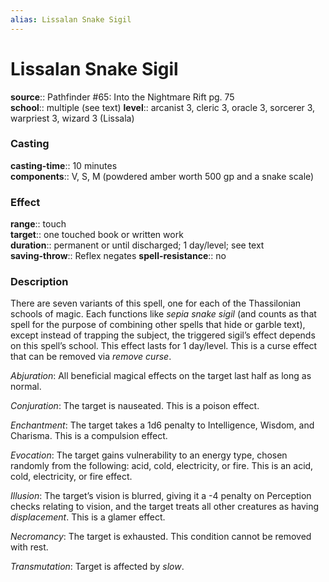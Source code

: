 ```yaml
---
alias: Lissalan Snake Sigil
---
```


# Lissalan Snake Sigil 

**source**:: Pathfinder \#65: Into the Nightmare Rift pg. 75  
**school**:: multiple (see text)
**level**:: arcanist 3, cleric 3, oracle 3, sorcerer 3, warpriest 3, wizard 3 (Lissala)

### Casting 

**casting-time**:: 10 minutes  
**components**:: V, S, M (powdered amber worth 500 gp and a snake scale)

### Effect 

**range**:: touch  
**target**:: one touched book or written work  
**duration**:: permanent or until discharged; 1 day/level; see text  
**saving-throw**:: Reflex negates
**spell-resistance**:: no

### Description 

There are seven variants of this spell, one for each of the Thassilonian schools of magic. Each functions like *sepia snake sigil* (and counts as that spell for the purpose of combining other spells that hide or garble text), except instead of trapping the subject, the triggered sigil’s effect depends on this spell’s school. This effect lasts for 1 day/level. This is a curse effect that can be removed via *remove curse*.  
  
*Abjuration*: All beneficial magical effects on the target last half as long as normal.  
  
*Conjuration*: The target is nauseated. This is a poison effect.  
  
*Enchantment*: The target takes a 1d6 penalty to Intelligence, Wisdom, and Charisma. This is a compulsion effect.  
  
*Evocation*: The target gains vulnerability to an energy type, chosen randomly from the following: acid, cold, electricity, or fire. This is an acid, cold, electricity, or fire effect.  
  
*Illusion*: The target’s vision is blurred, giving it a -4 penalty on Perception checks relating to vision, and the target treats all other creatures as having *displacement*. This is a glamer effect.  
  
*Necromancy*: The target is exhausted. This condition cannot be removed with rest.  
  
*Transmutation*: Target is affected by *slow*.
